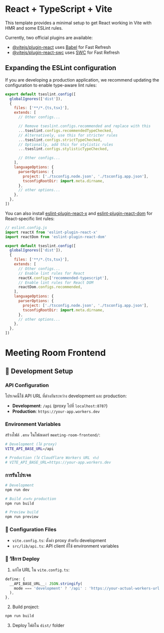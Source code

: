# React + TypeScript + Vite

This template provides a minimal setup to get React working in Vite with HMR and some ESLint rules.

Currently, two official plugins are available:

- [@vitejs/plugin-react](https://github.com/vitejs/vite-plugin-react/blob/main/packages/plugin-react) uses [Babel](https://babeljs.io/) for Fast Refresh
- [@vitejs/plugin-react-swc](https://github.com/vitejs/vite-plugin-react/blob/main/packages/plugin-react-swc) uses [SWC](https://swc.rs/) for Fast Refresh

## Expanding the ESLint configuration

If you are developing a production application, we recommend updating the configuration to enable type-aware lint rules:

```js
export default tseslint.config([
  globalIgnores(['dist']),
  {
    files: ['**/*.{ts,tsx}'],
    extends: [
      // Other configs...

      // Remove tseslint.configs.recommended and replace with this
      ...tseslint.configs.recommendedTypeChecked,
      // Alternatively, use this for stricter rules
      ...tseslint.configs.strictTypeChecked,
      // Optionally, add this for stylistic rules
      ...tseslint.configs.stylisticTypeChecked,

      // Other configs...
    ],
    languageOptions: {
      parserOptions: {
        project: ['./tsconfig.node.json', './tsconfig.app.json'],
        tsconfigRootDir: import.meta.dirname,
      },
      // other options...
    },
  },
])
```

You can also install [eslint-plugin-react-x](https://github.com/Rel1cx/eslint-react/tree/main/packages/plugins/eslint-plugin-react-x) and [eslint-plugin-react-dom](https://github.com/Rel1cx/eslint-react/tree/main/packages/plugins/eslint-plugin-react-dom) for React-specific lint rules:

```js
// eslint.config.js
import reactX from 'eslint-plugin-react-x'
import reactDom from 'eslint-plugin-react-dom'

export default tseslint.config([
  globalIgnores(['dist']),
  {
    files: ['**/*.{ts,tsx}'],
    extends: [
      // Other configs...
      // Enable lint rules for React
      reactX.configs['recommended-typescript'],
      // Enable lint rules for React DOM
      reactDom.configs.recommended,
    ],
    languageOptions: {
      parserOptions: {
        project: ['./tsconfig.node.json', './tsconfig.app.json'],
        tsconfigRootDir: import.meta.dirname,
      },
      // other options...
    },
  },
])
```

# Meeting Room Frontend

## 🚀 Development Setup

### API Configuration

โปรเจคนี้ใช้ API URL ที่ต่างกันระหว่าง development และ production:

- **Development**: `/api` (proxy ไปที่ `localhost:8787`)
- **Production**: `https://your-app.workers.dev`

### Environment Variables

สร้างไฟล์ `.env` ในโฟลเดอร์ `meeting-room-frontend/`:

```bash
# Development (ใช้ proxy)
VITE_API_BASE_URL=/api

# Production (ใช้ Cloudflare Workers URL จริง)
# VITE_API_BASE_URL=https://your-app.workers.dev
```

### การรันโปรเจค

```bash
# Development
npm run dev

# Build สำหรับ production
npm run build

# Preview build
npm run preview
```

### 🔧 Configuration Files

- `vite.config.ts`: ตั้งค่า proxy สำหรับ development
- `src/lib/api.ts`: API client ที่ใช้ environment variables

### 📝 วิธีการ Deploy

1. แก้ไข URL ใน `vite.config.ts`:
```typescript
define: {
  __API_BASE_URL__: JSON.stringify(
    mode === 'development' ? '/api' : 'https://your-actual-workers-url.workers.dev'
  ),
},
```

2. Build project:
```bash
npm run build
```

3. Deploy ไฟล์ใน `dist/` folder
